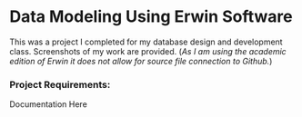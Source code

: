 # Data Modeling Using Erwin Software
This was a project I completed for my database design and development class.
Screenshots of my work are provided. 
(_As I am using the academic edition of Erwin it does not allow for source file connection to Github._)

### Project Requirements: 
Documentation Here
